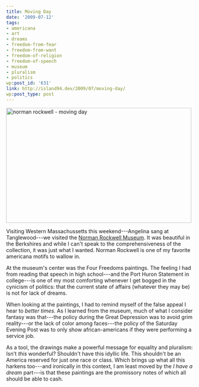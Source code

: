 ```yaml
---
title: Moving Day
date: '2009-07-12'
tags:
- americana
- art
- dreams
- freedom-from-fear
- freedom-from-want
- freedom-of-religion
- freedom-of-speech
- museum
- pluralism
- politics
wp:post_id: '631'
link: http://island94.dev/2009/07/moving-day/
wp:post_type: post
---
```


<img class="aligncenter size-medium wp-image-632" title="norman rockwell - moving day" src="http://www.island94.org/wp-content/uploads/2009/07/norman-rockwell-moving-day-500x311.png" alt="norman rockwell - moving day" width="500" height="311" />

Visiting Western Massachussetts this weekend---Angelina sang at Tanglewood---we visited the <a href="http://www.nrm.org/">Norman Rockwell Museum</a>. It was beautiful in the Berkshires and while I can't speak to the comprehensiveness of the collection, it was just what I wanted. Norman Rockwell is one of my favorite americana motifs to wallow in.

At the museum's center was the Four Freedoms paintings. The feeling I had from reading that speech in high school---and the Port Huron Statement in college---is one of my most comforting whenever I get bogged in the cynicism of politics: that the current state of affairs (whatever they may be) is not for lack of dreams.

When looking at the paintings, I had to remind myself of the false appeal I hear to <em>better times. </em>As I learned from the museum, much of what I consider fantasy was that---the policy during the Great Depression was to avoid grim reality---or the lack of color among faces---the policy of the Saturday Evening Post was to only show african-americans if they were performing a service job.

As a tool, the drawings make a powerful message for equality and pluralism: Isn't <em>this</em> wonderful? Shouldn't have this idyllic life. This shouldn't be an America reserved for just one race or class. Which brings up what all this harkens too---and ironically in this context, I am least moved by the <em>I have a dream </em>part<em>---</em>is that these paintings are the promissory notes of which all should be able to cash.
